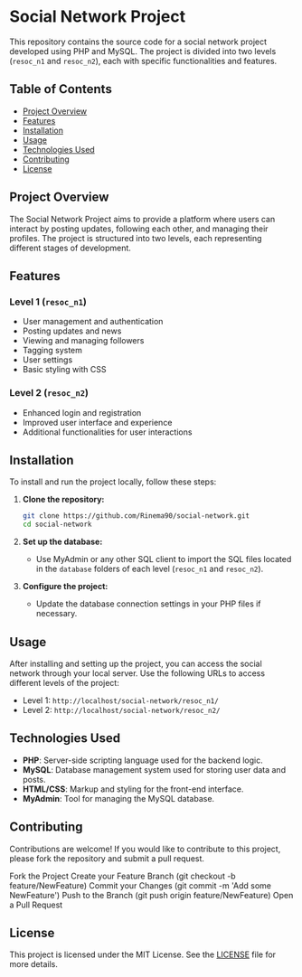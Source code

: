 # Social Network Project

This repository contains the source code for a social network project developed using PHP and MySQL. The project is divided into two levels (`resoc_n1` and `resoc_n2`), each with specific functionalities and features.

## Table of Contents

- [Project Overview](#project-overview)
- [Features](#features)
- [Installation](#installation)
- [Usage](#usage)
- [Technologies Used](#technologies-used)
- [Contributing](#contributing)
- [License](#license)

## Project Overview

The Social Network Project aims to provide a platform where users can interact by posting updates, following each other, and managing their profiles. The project is structured into two levels, each representing different stages of development.

## Features

### Level 1 (`resoc_n1`)

- User management and authentication
- Posting updates and news
- Viewing and managing followers
- Tagging system
- User settings
- Basic styling with CSS

### Level 2 (`resoc_n2`)

- Enhanced login and registration
- Improved user interface and experience
- Additional functionalities for user interactions

## Installation

To install and run the project locally, follow these steps:

1. **Clone the repository:**

    ```sh
    git clone https://github.com/Rinema90/social-network.git
    cd social-network
    ```

2. **Set up the database:**

    - Use MyAdmin or any other SQL client to import the SQL files located in the `database` folders of each level (`resoc_n1` and `resoc_n2`).

3. **Configure the project:**

    - Update the database connection settings in your PHP files if necessary.

## Usage

After installing and setting up the project, you can access the social network through your local server. Use the following URLs to access different levels of the project:

- Level 1: `http://localhost/social-network/resoc_n1/`
- Level 2: `http://localhost/social-network/resoc_n2/`

## Technologies Used

* **PHP**: Server-side scripting language used for the backend logic.
* **MySQL**: Database management system used for storing user data and posts.
* **HTML/CSS**: Markup and styling for the front-end interface.
* **MyAdmin**: Tool for managing the MySQL database.

## Contributing

Contributions are welcome! If you would like to contribute to this project, please fork the repository and submit a pull request.

Fork the Project
Create your Feature Branch (git checkout -b feature/NewFeature)
Commit your Changes (git commit -m 'Add some NewFeature')
Push to the Branch (git push origin feature/NewFeature)
Open a Pull Request

## License

This project is licensed under the MIT License. See the [LICENSE](LICENSE) file for more details.
